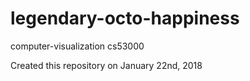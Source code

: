 # legendary-octo-happiness
computer-visualization cs53000

Created this repository on January 22nd, 2018
